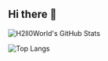 ## Hi there 👋

<!-- ![Top Langs](https://github-readme-stats.vercel.app/api/top-langs/?username=H2ll0World&theme=radical) -->

![H2ll0World's GitHub Stats](https://github-readme-stats.vercel.app/api?username=H2ll0World&show_icons=true&theme=radical) 

![Top Langs](https://github-readme-stats.vercel.app/api/top-langs/?username=H2ll0World&layout=compact&theme=radical)

<!--   green snake -->
<!-- ![H2ll0World's github activity graph](https://raw.githubusercontent.com/H2ll0World/H2ll0World/output/github-contribution-grid-snake.svg) -->

<!-- ![GitHub followers](https://img.shields.io/github/followers/H2ll0World?style=social)
![GitHub stars](https://img.shields.io/github/stars/H2ll0World?style=social) -->

<!-- I'm a passionate software developer from Seoul, South Korea. Here’s a little more about me: 
 
## 🌟 GitHub Contributions

![H2ll0World's GitHub Contributions](https://contrib.rocks/image?repo=H2ll0World/H2ll0World) -->

<!-- 혹은 다음처럼 직접 GitHub의 기여 그래프를 불러올 수도 있습니다. -->
<!-- ![GitHub Contributions](https://github.com/H2ll0World/H2ll0World/blob/main/contributions.svg) -->


<!--
**H2ll0World/H2ll0World** is a ✨ _special_ ✨ repository because its `README.md` (this file) appears on your GitHub profile.

Here are some ideas to get you started:

- 🔭 I’m currently working on ...
- 🌱 I’m currently learning ...
- 👯 I’m looking to collaborate on ...
- 🤔 I’m looking for help with ...
- 💬 Ask me about ...
- 📫 How to reach me: ...
- 😄 Pronouns: ...
- ⚡ Fun fact: ...

